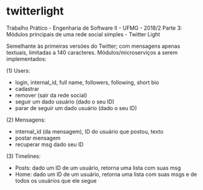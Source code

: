 # twitterlight
Trabalho Prático - Engenharia de Software II - UFMG - 2018/2
Parte 3: Módulos principais de uma rede social simples - Twitter Light

Semelhante às primeiras versões do Twitter; com mensagens apenas textuais, limitadas
a 140 caracteres.
Módulos/microserviços a serem implementados:

(1) Users:
- login, internal_id, full name, followers, following, short bio
- cadastrar
- remover (sair da rede social)
- seguir um dado usuário (dado o seu ID)
- parar de seguir um dado usuário (dado o seu ID)

(2) Mensagens:
- internal_id (da mensagem), ID do usuário que postou, texto
- postar mensagem
- recuperar msg dado seu ID

(3) Timelines: 
- Posts: dado um ID de um usuário, retorna uma lista com suas msg
- Home: dado um ID de um usuário, retorna uma lista com suas msgs e de todos os usuários que ele segue
